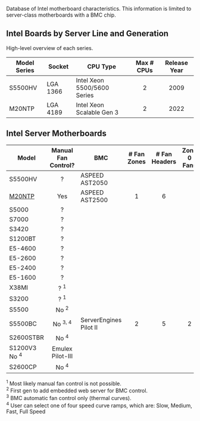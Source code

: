 Database of Intel motherboard characteristics. This information is limited to server-class motherboards with a BMC chip.

## Intel Boards by Server Line and Generation
High-level overview of each series.

| Model Series | Socket | CPU Type | Max # CPUs | Release Year |
| ------------ | ------ | -------- |:----------:|:------------:|
| S5500HV | LGA 1366 | Intel Xeon 5500/5600 Series | 2 | 2009 |
| M20NTP | LGA 4189 | Intel Xeon Scalable Gen 3 | 2 | 2022 |

## Intel Server Motherboards
| Model | Manual Fan<br>Control? | BMC | # Fan<br>Zones | # Fan<br>Headers | Zone 0<br>Fans | Zone 1<br>Fans |
| ----- |:---------------:| --- |:-----------:|:-------------:|:------:|:------:|
| S5500HV | ? | ASPEED AST2050 |
| [M20NTP](https://www.intel.com/content/www/us/en/content-details/840808/intel-server-system-m20ntp1ur-technical-product-specification.html) | Yes | ASPEED AST2500 | 1 | 6 |
| S5000 | ? |
| S7000 | ? |
| S3420 | ? |
| S1200BT | ? |
| E5-4600 | ? |
| E5-2600 | ? |
| E5-2400 | ? |
| E5-1600 | ? |
| X38MI | ? <sup>1</sup> |
| S3200 | ? <sup>1</sup> |
| S5500 | No <sup>2</sup> |
| S5500BC | No <sup>3, 4</sup> | ServerEngines Pilot II | 2 | 5 | 2 | 3 |
| S2600STBR | No <sup>4</sup> |
| S1200V3  No <sup>4</sup> | Emulex Pilot-III |
| S2600CP | No <sup>4</sup> |

<sup>1</sup> Most likely manual fan control is not possible.<br>
<sup>2</sup> First gen to add embedded web server for BMC control.<br>
<sup>3</sup> BMC automatic fan control only (thermal curves).<br>
<sup>4</sup> User can select one of four speed curve ramps, which are: Slow, Medium, Fast, Full Speed<br>
